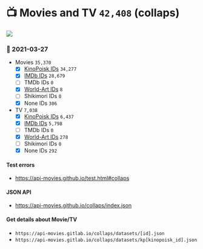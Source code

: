 # :tv: Movies and TV `42,408` (collaps)

<a href="https://API-Movies.github.io"><img src="https://API-Movies.github.io/banner.png?cache"></a>

### :date: 2021-03-27
- Movies `35,370`
  - [x] <a href="https://API-Movies.github.io/collaps/movie_kinopoisk_ids.json">KinoPoisk IDs</a> `34,277`
  - [x] <a href="https://API-Movies.github.io/collaps/movie_imdb_ids.json">IMDb IDs</a> `28,679`
  - [ ] TMDb IDs `0`
  - [x] <a href="https://API-Movies.github.io/collaps/movie_world_art_ids.json">World-Art IDs</a> `8`
  - [ ] Shikimori IDs `0`
  - [x] None IDs `306`
- TV `7,038`
  - [x] <a href="https://API-Movies.github.io/collaps/tv_kinopoisk_ids.json">KinoPoisk IDs</a> `6,437`
  - [x] <a href="https://API-Movies.github.io/collaps/tv_imdb_ids.json">IMDb IDs</a> `5,798`
  - [ ] TMDb IDs `0`
  - [x] <a href="https://API-Movies.github.io/collaps/tv_world_art_ids.json">World-Art IDs</a> `278`
  - [ ] Shikimori IDs `0`
  - [x] None IDs `292`
#### Test errors
- <a href='https://api-movies.github.io/test.html#collaps'>https://api-movies.github.io/test.html#collaps</a>
#### JSON API
- <a href='https://api-movies.github.io/collaps/index.json'>https://api-movies.github.io/collaps/index.json</a>
#### Get details about Movie/TV
- `https://api-movies.gitlab.io/collaps/datasets/[id].json`
- `https://api-movies.gitlab.io/collaps/datasets/kp[kinopoisk_id].json`
